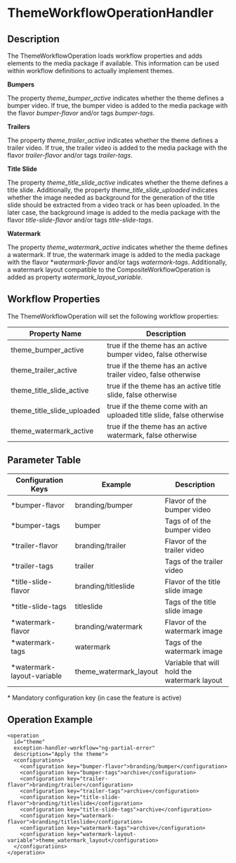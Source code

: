 # ThemeWorkflowOperationHandler

## Description
The ThemeWorkflowOperation loads workflow properties and adds elements to the media package if available. 
This information can be used within workflow definitions to actually implement themes.

**Bumpers**

The property *theme_bumper_active* indicates whether the theme defines a bumper video. If true, the bumper video
is added to the media package with the flavor *bumper-flavor* and/or tags *bumper-tags*.

**Trailers**

The property *theme_trailer_active* indicates whether the theme defines a trailer video. If true, the trailer video
is added to the media package with the flavor *trailer-flavor* and/or tags *trailer-tags*.

**Title Slide**

The property *theme_title_slide_active* indicates whether the theme defines a title slide. Additionally, the
property *theme_title_slide_uploaded* indicates whether the image needed as background for the generation
of the title slide should be extracted from a video track or has been uploaded. In the later case,
the background image is added to the media package with the flavor *title-slide-flavor* and/or tags *title-slide-tags*.

**Watermark**

The property *theme_watermark_active* indicates whether the theme defines a watermark. If true, the watermark image
is added to the media package with the flavor **watermark-flavor* and/or tags *watermark-tags*.
Additionally, a watermark layout compatible to the CompositeWorkflowOperation is added as property
*watermark_layout_variable*.

## Workflow Properties

The ThemeWorkflowOperation will set the following workflow properties:

|Property Name             |Description                                                          |
|--------------------------|---------------------------------------------------------------------|
|theme_bumper_active       |true if the theme has an active bumper video, false otherwise        |
|theme_trailer_active      |true if the theme has an active trailer video, false otherwise       |
|theme_title_slide_active  |true if the theme has an active title slide, false otherwise         |
|theme_title_slide_uploaded|true if the theme come with an uploaded title slide, false otherwise |
|theme_watermark_active    |true if the theme has an active watermark, false otherwise           |

## Parameter Table

|Configuration Keys         |Example                |Description                                  |
|---------------------------|-----------------------|---------------------------------------------|
|*bumper-flavor             |branding/bumper        |Flavor of the bumper video                   |
|*bumper-tags               |bumper                 |Tags of of the bumper video                  |
|*trailer-flavor            |branding/trailer       |Flavor of the trailer video                  |
|*trailer-tags              |trailer                |Tags of the trailer video                    |
|*title-slide-flavor        |branding/titleslide    |Flavor of the title slide image              |
|*title-slide-tags          |titleslide             |Tags of the title slide image                |
|*watermark-flavor          |branding/watermark     |Flavor of the watermark image                |
|*watermark-tags            |watermark              |Tags of the watermark image                  |
|*watermark-layout-variable |theme_watermark_layout |Variable that will hold the watermark layout |

\* Mandatory configuration key (in case the feature is active)

## Operation Example

    <operation
      id="theme"
      exception-handler-workflow="ng-partial-error"
      description="Apply the theme">
      <configurations>
        <configuration key="bumper-flavor">branding/bumper</configuration>
        <configuration key="bumper-tags">archive</configuration>
        <configuration key="trailer-flavor">branding/trailer</configuration>
        <configuration key="trailer-tags">archive</configuration>
        <configuration key="title-slide-flavor">branding/titleslide</configuration>
        <configuration key="title-slide-tags">archive</configuration>
        <configuration key="watermark-flavor">branding/titleslide</configuration>
        <configuration key="watermark-tags">archive</configuration>
        <configuration key="watermark-layout-variable">theme_watermark_layout</configuration>
      </configurations>
    </operation>


